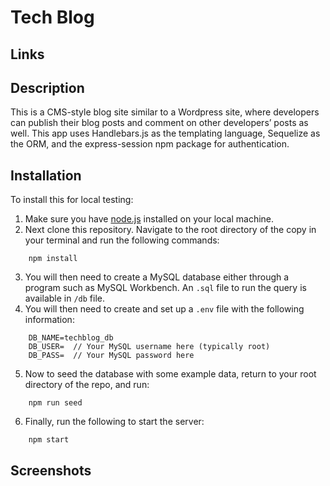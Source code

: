 # Tech Blog

## Links

## Description
This is a CMS-style blog site similar to a Wordpress site, where developers can publish their blog posts and comment on other developers’ posts as well. This app uses Handlebars.js as the templating language, Sequelize as the ORM, and the express-session npm package for authentication.

## Installation
To install this for local testing:

1. Make sure you have [node.js](https://nodejs.dev/) installed on your local machine.
2. Next clone this repository. Navigate to the root directory of the copy in your terminal and run the following commands:
```
    npm install
```
3. You will then need to create a MySQL database either through a program such as MySQL Workbench. An `.sql` file to run the query is available in `/db` file.
4. You will then need to create and set up a `.env` file with the following information:
```
    DB_NAME=techblog_db
    DB_USER=  // Your MySQL username here (typically root)
    DB_PASS=  // Your MySQL password here
```
5. Now to seed the database with some example data, return to your root directory of the repo, and run:
```
    npm run seed
```
6. Finally, run the following to start the server:
```
    npm start
```

## Screenshots
